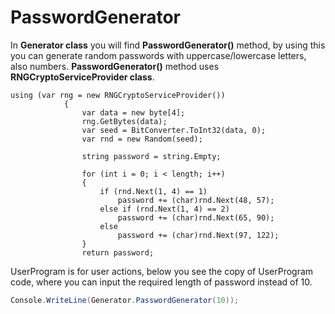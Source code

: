 # PasswordGenerator

In **Generator class** you will find **PasswordGenerator()** method, by using this you can generate random passwords with uppercase/lowercase letters, also numbers.
**PasswordGenerator()** method uses **RNGCryptoServiceProvider class**.
~~~
using (var rng = new RNGCryptoServiceProvider())
            {
                var data = new byte[4];
                rng.GetBytes(data);
                var seed = BitConverter.ToInt32(data, 0);
                var rnd = new Random(seed);

                string password = string.Empty;

                for (int i = 0; i < length; i++)
                {
                    if (rnd.Next(1, 4) == 1)
                        password += (char)rnd.Next(48, 57);
                    else if (rnd.Next(1, 4) == 2)
                        password += (char)rnd.Next(65, 90);
                    else
                        password += (char)rnd.Next(97, 122);
                }
                return password;
~~~





UserProgram is for user actions, below you see the copy of UserProgram code, where you can input the required length of password instead of 10.

```C#
Console.WriteLine(Generator.PasswordGenerator(10));
```

